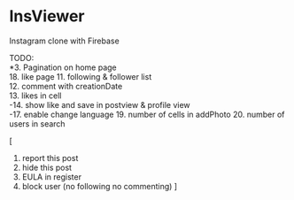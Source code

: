 # InsViewer
Instagram clone with Firebase

TODO:  
*3. Pagination on home page  
18. like page
11. following & follower list  
12. comment with creationDate  
13. likes in cell  
-14. show like and save in postview & profile view  
-17. enable change language
19. number of cells in addPhoto 
20. number of users in search

[
1. report this post
2. hide this post
3. EULA in register
4. block user (no following no commenting)
]
